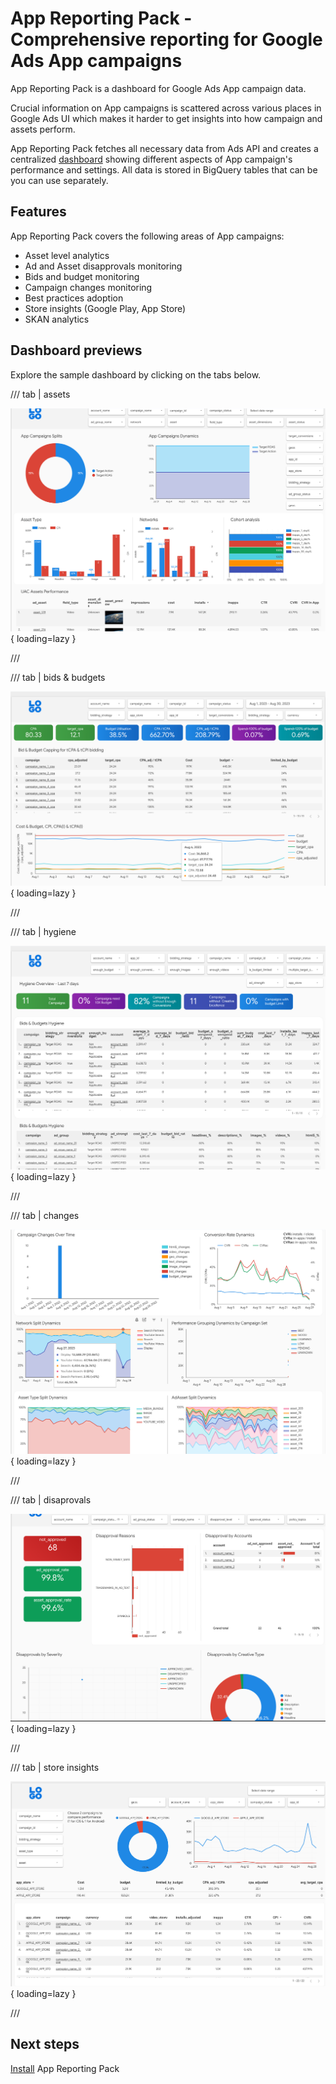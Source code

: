 # App Reporting Pack - Comprehensive reporting for Google Ads App campaigns

App Reporting Pack is a dashboard for Google Ads App campaign data.

Crucial information on App campaigns is scattered across various places in Google Ads UI which makes it harder to get insights into how campaign and assets perform.

App Reporting Pack fetches all necessary data from Ads API and creates a centralized
[dashboard](https://lookerstudio.google.com/c/u/0/reporting/3f042b13-f767-4195-b092-35b94e0b430c/page/0hcO)
showing different aspects of App campaign's performance and settings.
All data is stored in BigQuery tables that can be you can use separately.

## Features

App Reporting Pack covers the following areas of App campaigns:

* Asset level analytics
* Ad and Asset disapprovals monitoring
* Bids and budget monitoring
* Campaign changes monitoring
* Best practices adoption
* Store insights (Google Play, App Store)
* SKAN analytics

## Dashboard previews

Explore the sample dashboard by clicking on the tabs below.

/// tab | assets

![Assets](dashboard/images/assets.png){ loading=lazy }

///

/// tab | bids & budgets

![Bids & Budgets](dashboard/images/campaigns.png){ loading=lazy }

///

/// tab | hygiene

![Hygiene](dashboard/images/hygiene.png){ loading=lazy }

///

/// tab | changes

![Changes](dashboard/images/campaign-changes.png){ loading=lazy }

///

/// tab | disaprovals

![Disapprovals](dashboard/images/disapprovals.png){ loading=lazy }

///

/// tab | store insights

![Store](dashboard/images/store.png){ loading=lazy }

///

## Next steps

[Install](installation/overview.md) App Reporting Pack
